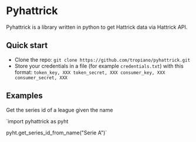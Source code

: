 # Pyhattrick
Pyhattrick is a library written in python to get Hattrick data via Hattrick API. 

## Quick start

- Clone the repo: `git clone https://github.com/tropiano/pyhattrick.git`
- Store your credentials in a file (for example `credentials.txt`) with this format: 
`
token_key, XXX
token_secret, XXX
consumer_key, XXX
consumer_secret, XXX
` 

## Examples
Get the series id of a league given the name 

`import pyhattrick as pyht
	
pyht.get_series_id_from_name("Serie A")`